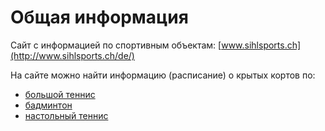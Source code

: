 # Общая информация
Сайт с информацией по спортивным объектам:
[www.sihlsports.ch](http://www.sihlsports.ch/de/)

На сайте можно найти информацию (расписание) о крытых кортов по:
* [большой теннис](https://www.sihlsports.ch/de/tennis.html)
* [бадминтон](https://www.sihlsports.ch/de/badminton.html)
* [настольный теннис](https://www.sihlsports.ch/de/tischtennis.html)
